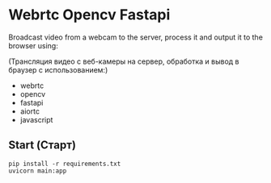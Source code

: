 # Webrtc Opencv Fastapi
Broadcast video from a webcam to the server, process it and output it to the browser using:
  
(Трансляция видео с веб-камеры на сервер, обработка и вывод в браузер с использованием:)
- webrtc
- opencv
- fastapi
- aiortc
- javascript

## Start (Старт)

    pip install -r requirements.txt
    uvicorn main:app
